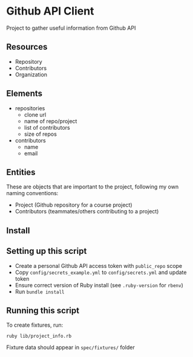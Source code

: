 # Github API Client

Project to gather useful information from Github API

## Resources

- Repository
- Contributors
- Organization

## Elements

- repositories
  - clone url
  - name of repo/project
  - list of contributors
  - size of repos
- contributors
  - name
  - email

## Entities

These are objects that are important to the project, following my own naming conventions:

- Project (Github repository for a course project)
- Contributors (teammates/others contributing to a project)

## Install

## Setting up this script

- Create a personal Github API access token with `public_repo` scope
- Copy `config/secrets_example.yml` to `config/secrets.yml` and update token
- Ensure correct version of Ruby install (see `.ruby-version` for `rbenv`)
- Run `bundle install`

## Running this script

To create fixtures, run:

```shell
ruby lib/project_info.rb
```

Fixture data should appear in `spec/fixtures/` folder

